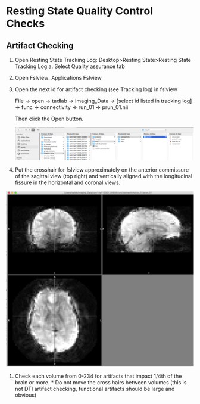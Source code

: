 # Resting State Quality Control Checks
## Artifact Checking

1. Open Resting State Tracking Log: Desktop&gt;Resting State&gt;Resting State
Tracking Log
    a. Select Quality assurance tab
1. Open Fslview: Applications Fslview
1. Open the next id for artifact checking (see Tracking log) in fslview

   File -> open -> tadlab -> Imaging_Data -> [select id listed in tracking log] -> func -> connectivity -> run_01 -> prun_01.nii

   Then click the Open button.

   ![Image](file_select.png)

1.  Put the crosshair for fslview approximately on the anterior commissure of the sagittal view (top right) and vertically aligned with the longitudinal fissure in the horizontal and coronal views.

   ![Image](crosshair_positioning.png)

1.	Check each volume from 0-234 for artifacts that impact 1/4th of the brain or more. * Do not move the cross hairs between volumes (this is not DTI artifact checking, functional artifacts should be large and obvious)
